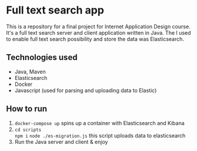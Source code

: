 # Full text search app

This is a repository for a final project for Internet Application Design course. It's a full text search server and client application written in Java. The I used to enable full text search possibility and store the data was Elasticsearch.

## Technologies used

- Java, Maven
- Elasticsearch
- Docker
- Javascript (used for parsing and uploading data to Elastic)

## How to run

1. ```docker-compose up``` spins up a container with Elasticsearch and Kibana
2. ```cd scripts```  
    ```npm i```
    ```node ./es-migration.js``` 
    this script uploads data to elasticsearch
3. Run the Java server and client & enjoy